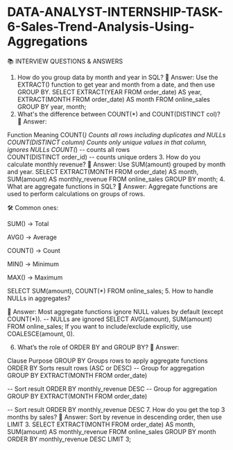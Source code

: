 # DATA-ANALYST-INTERNSHIP-TASK-6-Sales-Trend-Analysis-Using-Aggregations
📚 INTERVIEW QUESTIONS & ANSWERS
1. How do you group data by month and year in SQL?
📌 Answer:
Use the EXTRACT() function to get year and month from a date, and then use GROUP BY.
SELECT 
  EXTRACT(YEAR FROM order_date) AS year,
  EXTRACT(MONTH FROM order_date) AS month
FROM online_sales
GROUP BY year, month;
2. What's the difference between COUNT(*) and COUNT(DISTINCT col)?
📌 Answer:

Function	Meaning
COUNT(*)	Counts all rows including duplicates and NULLs
COUNT(DISTINCT column)	Counts only unique values in that column, ignores NULLs
COUNT(*)                  -- counts all rows  
COUNT(DISTINCT order_id)  -- counts unique orders
3. How do you calculate monthly revenue?
📌 Answer:
Use SUM(amount) grouped by month and year.
SELECT 
  EXTRACT(MONTH FROM order_date) AS month,
  SUM(amount) AS monthly_revenue
FROM online_sales
GROUP BY month;
4. What are aggregate functions in SQL?
📌 Answer:
Aggregate functions are used to perform calculations on groups of rows.

🛠 Common ones:

SUM() → Total

AVG() → Average

COUNT() → Count

MIN() → Minimum

MAX() → Maximum

SELECT SUM(amount), COUNT(*) FROM online_sales;
5. How to handle NULLs in aggregates?


📌 Answer:
Most aggregate functions ignore NULL values by default (except COUNT(*)).
-- NULLs are ignored
SELECT AVG(amount), SUM(amount) FROM online_sales;
If you want to include/exclude explicitly, use COALESCE(amount, 0).


6. What’s the role of ORDER BY and GROUP BY?
📌 Answer:

Clause	Purpose
GROUP BY	Groups rows to apply aggregate functions
ORDER BY	Sorts result rows (ASC or DESC)
-- Group for aggregation
GROUP BY EXTRACT(MONTH FROM order_date)

-- Sort result
ORDER BY monthly_revenue DESC
-- Group for aggregation
GROUP BY EXTRACT(MONTH FROM order_date)

-- Sort result
ORDER BY monthly_revenue DESC
7. How do you get the top 3 months by sales?
📌 Answer:
Sort by revenue in descending order, then use LIMIT 3.
SELECT 
  EXTRACT(MONTH FROM order_date) AS month,
  SUM(amount) AS monthly_revenue
FROM online_sales
GROUP BY month
ORDER BY monthly_revenue DESC
LIMIT 3;


